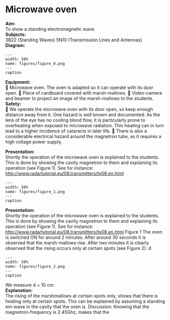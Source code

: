 # Microwave oven 
    
<b> Aim: </b>  
 To show a standing electromagnetic wave.    
<b> Subjects: </b>  
 3B22 (Standing Waves) 5N10 (Transmission Lines and Antennas)   
<b> Diagram: </b>  
   
```{figure} figures/figure_0.png  
---  
width: 50%  
name: figures/figure_0.png  
---  
caption  
``` 
     
<b> Equipment: </b>  
  Microwave oven. The oven is adapted so it can operate with its door open.  Piece of cardboard covered with marsh-mallows.  Video-camera and beamer to project an image of the marsh-mallows to the students.   
<b> Safety: </b>  
  We operate the microwave oven with its door open, so keep enough distance away from it. One hazard is well known and documented: As the lens of the eye has no cooling blood flow, it is particularly prone to overheating when exposed to microwave radiation. This heating can in turn lead to a higher incidence of cataracts in later life.  There is also a considerable electrical hazard around the magnetron tube, as it requires a high voltage power supply.
      
<b> Presentation: </b>  
 Shortly the operation of the microwave oven is explained to the students. This is done by showing the cavity magnetron to them and explaining its operation (see Figure 1). See for instance: http://www.radartutorial.eu/08.transmitters/tx08.en.html    
```{figure} figures/figure_1.png  
---  
width: 50%  
name: figures/figure_1.png  
---  
caption  
``` 
     
<b> Presentation: </b>  
 Shortly the operation of the microwave oven is explained to the students. This is done by showing the cavity magnetron to them and explaining its operation (see Figure 1). See for instance: http://www.radartutorial.eu/08.transmitters/tx08.en.html                                                    Figure 1  The oven is switched ON for around 2 minutes. After around 30 seconds it is observed that the marsh-mallows rise. After two minutes it is clearly observed that the rising occurs only at certain spots (see Figure 2).  d  
```{figure} figures/figure_2.png  
---  
width: 50%  
name: figures/figure_2.png  
---  
caption  
``` 
 We measure d = 10 cm.   
<b> Explanation: </b>  
 The rising of the marshmallows at certain spots only, shows that there is heating only at certain spots. This can be explained by assuming a standing em-wave in the cavity that the oven is. Discussion: Knowing that the magnetron-frequency is 2.45Ghz, makes that the 